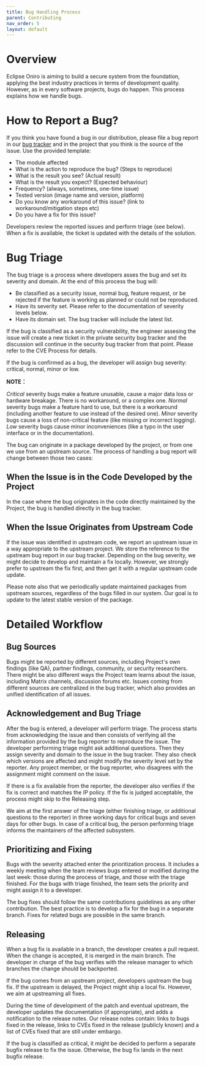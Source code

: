 ```yaml
---
title: Bug Handling Process
parent: Contributing
nav_order: 5
layout: default
---
```


# Overview

Eclipse Oniro is aiming to build a secure system from the foundation, applying the
best industry practices in terms of development quality. However, as in
every software projects, bugs do happen. This process explains how we
handle bugs.

# How to Report a Bug?

If you think you have found a bug in our distribution, please file a bug
report in our [bug
tracker](https://github.com/eclipse-oniro4openharmony/manifest/issues) and in the project that you think is the
source of the issue. Use the provided template:

- The module affected
- What is the action to reproduce the bug? (Steps to reproduce)
- What is the result you see? (Actual result)
- What is the result you expect? (Expected behaviour)
- Frequency? (always, sometimes, one-time issue)
- Tested version (image name and version, platform)
- Do you know any workaround of this issue? (link to
  workaround/mitigation steps etc)
- Do you have a fix for this issue?

Developers review the reported issues and perform triage (see below).
When a fix is available, the ticket is updated with the details of the
solution.

# Bug Triage

The bug triage is a process where developers asses the bug and set its
severity and domain. At the end of this process the bug will:

- Be classified as a security issue, normal bug, feature request, or
  be rejected if the feature is working as planned or could not be
  reproduced.
- Have its severity set. Please refer to the documentation of severity
  levels below.
- Have its domain set. The bug tracker will include the latest list.

If the bug is classified as a security vulnerability, the engineer
assesing the issue will create a new ticket in the private security bug
tracker and the discussion will continue in the security bug tracker
from that point. Please refer to the CVE Process for details.

If the bug is confirmed as a bug, the developer will assign bug
severity: critical, normal, minor or low.

**NOTE：**

_Critical_ severity bugs make a feature unusable, cause a major data
loss or hardware breakage. There is no workaround, or a complex one.
_Normal_ severity bugs make a feature hard to use, but there is a
workaround (including another feature to use instead of the desired
one). _Minor_ severity bugs cause a loss of non-critical feature (like
missing or incorrect logging). _Low_ severity bugs cause minor
inconveniences (like a typo in the user interface or in the
documentation).

The bug can originate in a package developed by the project, or from one
we use from an upstream source. The process of handling a bug report
will change between those two cases:

## When the Issue is in the Code Developed by the Project

In the case where the bug originates in the code directly maintained by
the Project, the bug is handled directly in the bug tracker.

## When the Issue Originates from Upstream Code

If the issue was identified in upstream code, we report an upstream
issue in a way appropriate to the upstream project. We store the
reference to the upstream bug report in our bug tracker. Depending on
the bug severity, we might decide to develop and maintain a fix locally.
However, we strongly prefer to upstream the fix first, and then get it
with a regular upstream code update.

Please note also that we periodically update maintained packages from
upstream sources, regardless of the bugs filled in our system. Our goal
is to update to the latest stable version of the package.

# Detailed Workflow

## Bug Sources

Bugs might be reported by different sources, including Project\'s own
findings (like QA), partner findings, community, or security
researchers. There might be also different ways the Project team learns
about the issue, including Matrix channels, discussion forums etc.
Issues coming from different sources are centralized in the bug tracker,
which also provides an unified identification of all issues.

## Acknowledgement and Bug Triage

After the bug is entered, a developer will perform triage. The process
starts from acknowledging the issue and then consists of verifying all
the information provided by the bug reporter to reproduce the issue. The
developer performing triage might ask additional questions. Then they
assign severity and domain to the issue in the bug tracker. They also
check which versions are affected and might modify the severity level
set by the reporter. Any project member, or the bug reporter, who
disagrees with the assignment might comment on the issue.

If there is a fix available from the reporter, the developer also
verifies if the fix is correct and matches the IP policy. If the fix is
judged acceptable, the process might skip to the Releasing step.

We aim at the first answer of the triage (either finishing triage, or
additional questions to the reporter) in three working days for critical
bugs and seven days for other bugs. In case of a critical bug, the
person performing triage informs the maintainers of the affected
subsystem.

## Prioritizing and Fixing

Bugs with the severity attached enter the prioritization process. It
includes a weekly meeting when the team reviews bugs entered or modified
during the last week: those during the process of triage, and those with
the triage finished. For the bugs with triage finished, the team sets
the priority and might assign it to a developer.

The bug fixes should follow the same contributions guidelines as any
other contribution. The best practice is to develop a fix for the bug in
a separate branch. Fixes for related bugs are possible in the same
branch.

## Releasing

When a bug fix is available in a branch, the developer creates a pull
request. When the change is accepted, it is merged in the main branch.
The developer in charge of the bug verifies with the release manager to
which branches the change should be backported.

If the bug comes from an upstream project, developers upstream the bug
fix. If the upstream is delayed, the Project might ship a local fix.
However, we aim at upstreaming all fixes.

During the time of development of the patch and eventual upstream, the
developer updates the documentation (if appropriate), and adds a
notification to the release notes. Our release notes contain: links to
bugs fixed in the release, links to CVEs fixed in the release (publicly
known) and a list of CVEs fixed that are still under embargo.

If the bug is classified as critical, it might be decided to perform a
separate bugfix release to fix the issue. Otherwise, the bug fix lands
in the next bugfix release.
